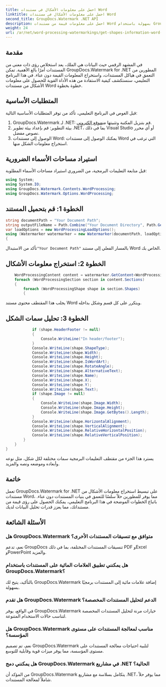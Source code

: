 ```yaml
---
title: احصل على معلومات الأشكال في مستندات Word
linktitle: احصل على معلومات الأشكال في مستندات Word
second_title: GroupDocs.Watermark .NET API
description: احصل على معلومات قيمة من مستندات Word بسهولة باستخدام GroupDocs لـ .NET. استخرج معلومات الشكل بسلاسة لتحسين تحليل البيانات.
weight: 24
url: /ar/net/word-processing-watermarkings/get-shapes-information-word-docs/
---
```

## مقدمة
في المشهد الرقمي حيث البيانات هي الملك، يعد استخلاص رؤى ذات معنى من المستندات أمرًا بالغ الأهمية. تمكن GroupDocs.Watermark for .NET المطورين من التعمق في هياكل المستندات، واستخراج المعلومات القيمة دون عناء. في هذا البرنامج التعليمي، سنستكشف كيفية الاستفادة من هذه الأداة القوية للحصول على معلومات الأشكال من مستندات Word خطوة بخطوة.
## المتطلبات الأساسية
قبل الغوص في البرنامج التعليمي، تأكد من توفر المتطلبات الأساسية التالية:
1.  GroupDocs.Watermark لـ .NET: قم بتنزيل المكتبة وتثبيتها من[موقع إلكتروني](https://releases.groupdocs.com/Watermark/net/).
2. بيئة التطوير: قم بإعداد بيئة تطوير .NET، بما في ذلك Visual Studio أو أي محرر نصوص مفضل.
3. الوصول إلى مستندات Word: يمكنك الوصول إلى مستندات Word التي ترغب في استخراج معلومات الشكل منها.

## استيراد مساحات الأسماء الضرورية
قبل متابعة التعليمات البرمجية، من الضروري استيراد مساحات الأسماء المطلوبة:
```csharp
using System;
using System.IO;
using GroupDocs.Watermark.Contents.WordProcessing;
using GroupDocs.Watermark.Options.WordProcessing;
```
## الخطوة 1: قم بتحميل المستند
```csharp
string documentPath = "Your Document Path";
string outputFileName = Path.Combine("Your Document Directory", Path.GetFileName(documentPath));
var loadOptions = new WordProcessingLoadOptions();
using (Watermarker watermarker = new Watermarker(documentPath, loadOptions))
{
```
 تأكد من الاستبدال`"Your Document Path"` بالمسار الفعلي إلى مستند Word الخاص بك.
## الخطوة 2: استخراج معلومات الأشكال
```csharp
	WordProcessingContent content = watermarker.GetContent<WordProcessingContent>();
	foreach (WordProcessingSection section in content.Sections)
	{
		foreach (WordProcessingShape shape in section.Shapes)
		{
```
يجلب هذا المقتطف محتوى مستند Word ويتكرر على كل قسم وشكل بداخله.
## الخطوة 3: تحليل سمات الشكل
```csharp
			if (shape.HeaderFooter != null)
			{
				Console.WriteLine("In header/footer");
			}
			Console.WriteLine(shape.ShapeType);
			Console.WriteLine(shape.Width);
			Console.WriteLine(shape.Height);
			Console.WriteLine(shape.IsWordArt);
			Console.WriteLine(shape.RotateAngle);
			Console.WriteLine(shape.AlternativeText);
			Console.WriteLine(shape.Name);
			Console.WriteLine(shape.X);
			Console.WriteLine(shape.Y);
			Console.WriteLine(shape.Text);
			if (shape.Image != null)
			{
				Console.WriteLine(shape.Image.Width);
				Console.WriteLine(shape.Image.Height);
				Console.WriteLine(shape.Image.GetBytes().Length);
			}
			Console.WriteLine(shape.HorizontalAlignment);
			Console.WriteLine(shape.VerticalAlignment);
			Console.WriteLine(shape.RelativeHorizontalPosition);
			Console.WriteLine(shape.RelativeVerticalPosition);
		}
	}
}
```
يسترد هذا الجزء من مقتطف التعليمات البرمجية سمات مختلفة لكل شكل، مثل نوعه وأبعاده وموضعه ونصه والمزيد.

## خاتمة
تعمل GroupDocs.Watermark for .NET على تبسيط استخراج معلومات الأشكال من مستندات Word، مما يوفر للمطورين حلاً سلسًا للتعمق في بنيات المستندات دون عناء. باتباع الخطوات الموضحة في هذا البرنامج التعليمي، يمكنك الحصول على رؤى قيمة من مستنداتك، مما يعزز قدرات تحليل البيانات لديك.
## الأسئلة الشائعة
### هل GroupDocs.Watermark متوافق مع تنسيقات المستندات الأخرى؟
نعم، تدعم GroupDocs تنسيقات المستندات المختلفة، بما في ذلك PDF وExcel وPowerPoint والمزيد.
### هل يمكنني تطبيق العلامات المائية على المستندات باستخدام GroupDocs.Watermark؟
بالتأكيد، يتيح لك GroupDocs.Watermark إضافة علامات مائية إلى المستندات برمجيًا بسهولة.
### هل تقدم GroupDocs.Watermark الدعم لتحليل المستندات المخصصة؟
في الواقع، يوفر GroupDocs.Watermark خيارات مرنة لتحليل المستندات المخصصة لتناسب حالات الاستخدام المتنوعة.
### هل GroupDocs.Watermark مناسب لمعالجة المستندات على مستوى المؤسسة؟
نعم، تم تصميم GroupDocs.Watermark لتلبية احتياجات معالجة المستندات على مستوى المؤسسة، مما يوفر ميزات قوية وقابلية للتوسع.
### هل يمكنني دمج GroupDocs.Watermark في مشاريع .NET الحالية؟
من المؤكد أن GroupDocs.Watermark يتكامل بسلاسة مع مشاريع .NET، مما يوفر حلاً شاملاً لمعالجة المستندات.